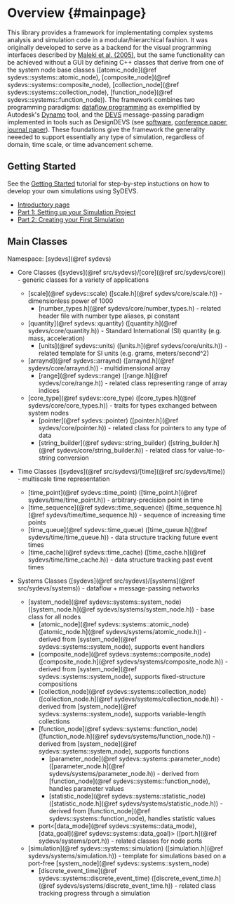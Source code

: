 Overview {#mainpage}
========

This library provides a framework for implementating complex systems analysis and simulation code in a modular/hierarchical fashion. It was originally developed to serve as a backend for the visual programming interfaces described by [Maleki et al. (2005)](https://www.autodeskresearch.com/publications/designingdevs), but the same functionality can be achieved without a GUI by defining C++ classes that derive from one of the system node base classes ([atomic_node](@ref sydevs::systems::atomic_node), [composite_node](@ref sydevs::systems::composite_node), [collection_node](@ref sydevs::systems::collection_node), [function_node](@ref sydevs::systems::function_node)). The framework combines two programming paradigms: [dataflow programming](https://en.wikipedia.org/wiki/Dataflow_programming) as exemplified by Autodesk's [Dynamo](http://dynamobim.org/) tool, and the [DEVS](https://en.wikipedia.org/wiki/DEVS) message-passing paradigm implemented in tools such as DesignDEVS (see [software](http://simaud.com/resources.php#software), [conference paper](https://www.autodeskresearch.com/designdevs), [journal paper](https://www.autodeskresearch.com/publications/practical-aspects-designdevs-simulation-environment)). These foundations give the framework the generality neeeded to support essentially any type of simulation, regardless of domain, time scale, or time advancement scheme.


Getting Started
---------------

See the [Getting Started](getting_started.html) tutorial for step-by-step instuctions on how to develop your own simulations using SyDEVS.

- [Introductory page](getting_started.html)
- [Part 1: Setting up your Simulation Project](getting_started_part01.html)
- [Part 2: Creating your First Simulation](getting_started_part02.html)


Main Classes
------------

Namespace: [sydevs](@ref sydevs)

- Core Classes ([sydevs](@ref src/sydevs)/[core](@ref src/sydevs/core)) - generic classes for a variety of applications
  * [scale](@ref sydevs::scale) ([scale.h](@ref sydevs/core/scale.h)) - dimensionless power of 1000
    * [number_types.h](@ref sydevs/core/number_types.h) - related header file with number type aliases, pi constant
  * [quantity](@ref sydevs::quantity) ([quantity.h](@ref sydevs/core/quantity.h)) - Standard International (SI) quantity (e.g. mass, acceleration)
    * [units](@ref sydevs::units) ([units.h](@ref sydevs/core/units.h)) - related template for SI units (e.g. grams, meters/second^2)
  * [arraynd](@ref sydevs::arraynd) ([arraynd.h](@ref sydevs/core/arraynd.h)) - multidimensional array
    * [range](@ref sydevs::range) ([range.h](@ref sydevs/core/range.h)) - related class representing range of array indices
  * [core_type](@ref sydevs::core_type) ([core_types.h](@ref sydevs/core/core_types.h)) - traits for types exchanged between system nodes
    * [pointer](@ref sydevs::pointer) ([pointer.h](@ref sydevs/core/pointer.h)) - related class for pointers to any type of data
    * [string_builder](@ref sydevs::string_builder) ([string_builder.h](@ref sydevs/core/string_builder.h)) - related class for value-to-string conversion

- Time Classes ([sydevs](@ref src/sydevs)/[time](@ref src/sydevs/time)) - multiscale time representation
  * [time_point](@ref sydevs::time_point) ([time_point.h](@ref sydevs/time/time_point.h)) - arbitrary-precision point in time
  * [time_sequence](@ref sydevs::time_sequence) ([time_sequence.h](@ref sydevs/time/time_sequence.h)) - sequence of increasing time points
  * [time_queue](@ref sydevs::time_queue) ([time_queue.h](@ref sydevs/time/time_queue.h)) - data structure tracking future event times
  * [time_cache](@ref sydevs::time_cache) ([time_cache.h](@ref sydevs/time/time_cache.h)) - data structure tracking past event times

- Systems Classes ([sydevs](@ref src/sydevs)/[systems](@ref src/sydevs/systems)) - dataflow + message-passing networks
  * [system_node](@ref sydevs::systems::system_node) ([system_node.h](@ref sydevs/systems/system_node.h)) - base class for all nodes
    * [atomic_node](@ref sydevs::systems::atomic_node) ([atomic_node.h](@ref sydevs/systems/atomic_node.h)) - derived from [system_node](@ref sydevs::systems::system_node), supports event handlers
    * [composite_node](@ref sydevs::systems::composite_node) ([composite_node.h](@ref sydevs/systems/composite_node.h)) - derived from [system_node](@ref sydevs::systems::system_node), supports fixed-structure compositions
    * [collection_node](@ref sydevs::systems::collection_node) ([collection_node.h](@ref sydevs/systems/collection_node.h)) - derived from [system_node](@ref sydevs::systems::system_node), supports variable-length collections
    * [function_node](@ref sydevs::systems::function_node) ([function_node.h](@ref sydevs/systems/function_node.h)) - derived from [system_node](@ref sydevs::systems::system_node), supports functions
      * [parameter_node](@ref sydevs::systems::parameter_node) ([parameter_node.h](@ref sydevs/systems/parameter_node.h)) - derived from [function_node](@ref sydevs::systems::function_node), handles parameter values
      * [statistic_node](@ref sydevs::systems::statistic_node) ([statistic_node.h](@ref sydevs/systems/statistic_node.h)) - derived from [function_node](@ref sydevs::systems::function_node), handles statistic values
    * port<[data_mode](@ref sydevs::systems::data_mode), [data_goal](@ref sydevs::systems::data_goal)> ([port.h](@ref sydevs/systems/port.h)) - related classes for node ports
  * [simulation](@ref sydevs::systems::simulation) ([simulation.h](@ref sydevs/systems/simulation.h)) - template for simulations based on a port-free [system_node](@ref sydevs::systems::system_node)
    * [discrete_event_time](@ref sydevs::systems::discrete_event_time) ([discrete_event_time.h](@ref sydevs/systems/discrete_event_time.h)) - related class tracking progress through a simulation
